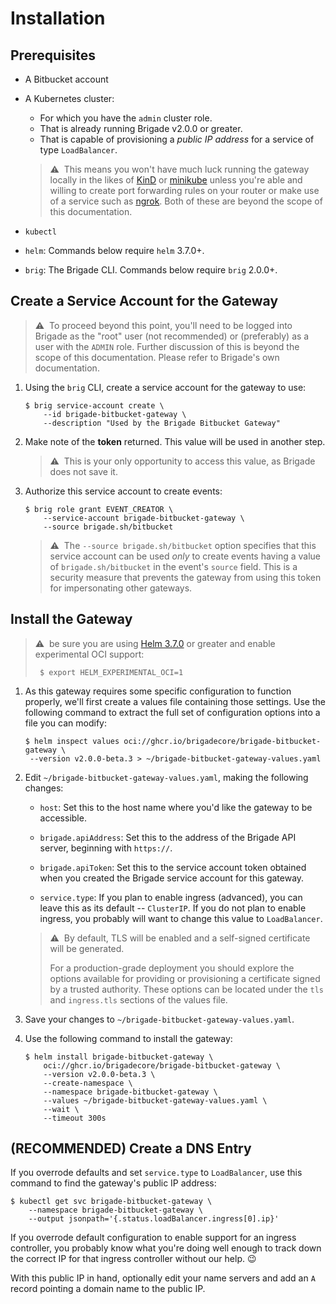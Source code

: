 # Installation

## Prerequisites

* A Bitbucket account
* A Kubernetes cluster:
    * For which you have the `admin` cluster role.
    * That is already running Brigade v2.0.0 or greater.
    * That is capable of provisioning a _public IP address_ for a service of type
    `LoadBalancer`.

    > ⚠️&nbsp;&nbsp;This means you won't have much luck running the gateway
    > locally in the likes of [KinD](https://kind.sigs.k8s.io/) or
    > [minikube](https://minikube.sigs.k8s.io/docs/) unless you're able and
    > willing to create port forwarding rules on your router or make use of a
    > service such as [ngrok](https://ngrok.com/). Both of these are beyond
    > the scope of this documentation.
* `kubectl`
* `helm`: Commands below require `helm` 3.7.0+.
* `brig`: The Brigade CLI. Commands below require `brig` 2.0.0+.

## Create a Service Account for the Gateway

> ⚠️&nbsp;&nbsp;To proceed beyond this point, you'll need to be logged into
> Brigade as the "root" user (not recommended) or (preferably) as a user with
> the `ADMIN` role. Further discussion of this is beyond the scope of this
> documentation. Please refer to Brigade's own documentation.

1. Using the `brig` CLI, create a service account for the gateway to use:

   ```shell
   $ brig service-account create \
       --id brigade-bitbucket-gateway \
       --description "Used by the Brigade Bitbucket Gateway"
   ```

1. Make note of the __token__ returned. This value will be used in another step.

   > ⚠️&nbsp;&nbsp;This is your only opportunity to access this value, as
   > Brigade does not save it.

1. Authorize this service account to create events:

   ```shell
   $ brig role grant EVENT_CREATOR \
       --service-account brigade-bitbucket-gateway \
       --source brigade.sh/bitbucket
   ```

   > ⚠️&nbsp;&nbsp;The `--source brigade.sh/bitbucket` option specifies that
   > this service account can be used _only_ to create events having a value of
   > `brigade.sh/bitbucket` in the event's `source` field. This is a security
   > measure that prevents the gateway from using this token for impersonating
   > other gateways.

## Install the Gateway

> ⚠️&nbsp;&nbsp;be sure you are using
> [Helm 3.7.0](https://github.com/helm/helm/releases/tag/v3.7.0) or greater and
> enable experimental OCI support:
>
> ```console
>  $ export HELM_EXPERIMENTAL_OCI=1
>  ```

1. As this gateway requires some specific configuration to function properly,
   we'll first create a values file containing those settings. Use the following
   command to extract the full set of configuration options into a file you can
   modify:

   ```shell
   $ helm inspect values oci://ghcr.io/brigadecore/brigade-bitbucket-gateway \
    --version v2.0.0-beta.3 > ~/brigade-bitbucket-gateway-values.yaml
   ```

1. Edit `~/brigade-bitbucket-gateway-values.yaml`, making the following changes:

   * `host`: Set this to the host name where you'd like the gateway to be
     accessible.

   * `brigade.apiAddress`: Set this to the address of the Brigade API server,
     beginning with `https://`.

   * `brigade.apiToken`: Set this to the service account token obtained when you
     created the Brigade service account for this gateway.

   * `service.type`: If you plan to enable ingress (advanced), you can leave
     this as its default -- `ClusterIP`. If you do not plan to enable ingress,
     you probably will want to change this value to `LoadBalancer`.

   > ⚠️&nbsp;&nbsp;By default, TLS will be enabled and a self-signed certificate
   > will be generated.
   >
   > For a production-grade deployment you should explore the options available
   > for providing or provisioning a certificate signed by a trusted authority.
   > These options can be located under the `tls` and `ingress.tls` sections of
   > the values file.

1. Save your changes to `~/brigade-bitbucket-gateway-values.yaml`.

1. Use the following command to install the gateway:

   ```shell
   $ helm install brigade-bitbucket-gateway \
       oci://ghcr.io/brigadecore/brigade-bitbucket-gateway \
       --version v2.0.0-beta.3 \
       --create-namespace \
       --namespace brigade-bitbucket-gateway \
       --values ~/brigade-bitbucket-gateway-values.yaml \
       --wait \
       --timeout 300s
   ```

## (RECOMMENDED) Create a DNS Entry

If you overrode defaults and set `service.type` to `LoadBalancer`, use this
command to find the gateway's public IP address:

```console
$ kubectl get svc brigade-bitbucket-gateway \
    --namespace brigade-bitbucket-gateway \
    --output jsonpath='{.status.loadBalancer.ingress[0].ip}'
```

If you overrode default configuration to enable support for an ingress
controller, you probably know what you're doing well enough to track down the
correct IP for that ingress controller without our help. 😉

With this public IP in hand, optionally edit your name servers and add an `A`
record pointing a domain name to the public IP.
